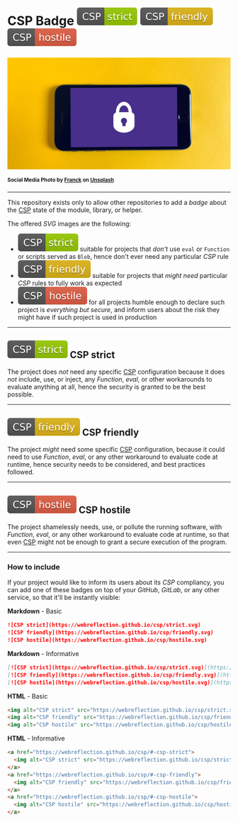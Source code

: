 # CSP Badge ![CSP strict](./strict.svg) ![CSP friendly](./friendly.svg) ![CSP hostile](./hostile.svg)

![Security Matters](./security-matters.jpg)

<sup>**Social Media Photo by [Franck](https://unsplash.com/@franckinjapan) on [Unsplash](https://unsplash.com/)**</sup>

---

This repository exists only to allow other repositories to add a *badge* about the [CSP](https://developer.mozilla.org/en-US/docs/Web/HTTP/CSP) state of the module, library, or helper.

The offered *SVG* images are the following:

  * ![CSP strict](./strict.svg) suitable for projects that *don't* use `eval` or `Function` or scripts served as `Blob`, hence don't ever need any particular *CSP* rule
  * ![CSP friendly](./friendly.svg) suitable for projects that *might need* particular *CSP* rules to fully work as expected
  * ![CSP hostile](./hostile.svg) for all projects humble enough to declare such project is *everything but secure*, and inform users about the risk they might have if such project is used in production

---


## ![CSP strict](./strict.svg) CSP strict

The project does *not* need any specific [CSP](https://developer.mozilla.org/en-US/docs/Web/HTTP/CSP) configuration because it does *not* include, use, or inject, any *Function*, *eval*, or other workarounds to evaluate anything at all, hence the security is granted to be the best possible.

---


## ![CSP friendly](./friendly.svg) CSP friendly

The project *might* need some specific [CSP](https://developer.mozilla.org/en-US/docs/Web/HTTP/CSP) configuration, because it could need to use *Function*, *eval*, or any other workaround to evaluate code at runtime, hence security needs to be considered, and best practices followed.

---


## ![CSP hostile](./hostile.svg) CSP hostile

The project shamelessly needs, use, or pollute the running software, with *Function*, *eval*, or any other workaround to evaluate code at runtime, so that even [CSP](https://developer.mozilla.org/en-US/docs/Web/HTTP/CSP) might not be enough to grant a secure execution of the program.

---


### How to include

If your project would like to inform its users about its *CSP* compliancy, you can add one of these badges on top of your *GitHub*, *GitLab*, or any other service, so that it'll be instantly visible:

**Markdown** - Basic
```md
![CSP strict](https://webreflection.github.io/csp/strict.svg)
![CSP friendly](https://webreflection.github.io/csp/friendly.svg)
![CSP hostile](https://webreflection.github.io/csp/hostile.svg)
```

**Markdown** - Informative
```md
[![CSP strict](https://webreflection.github.io/csp/strict.svg)](https://webreflection.github.io/csp/#-csp-strict)
[![CSP friendly](https://webreflection.github.io/csp/friendly.svg)](https://webreflection.github.io/csp/#-csp-friendly)
[![CSP hostile](https://webreflection.github.io/csp/hostile.svg)](https://webreflection.github.io/csp/#-csp-hostile)
```

**HTML** - Basic
```html
<img alt="CSP strict" src="https://webreflection.github.io/csp/strict.svg">
<img alt="CSP friendly" src="https://webreflection.github.io/csp/friendly.svg">
<img alt="CSP hostile" src="https://webreflection.github.io/csp/hostile.svg">
```

**HTML** - Informative
```html
<a href="https://webreflection.github.io/csp/#-csp-strict">
  <img alt="CSP strict" src="https://webreflection.github.io/csp/strict.svg">
</a>
<a href="https://webreflection.github.io/csp/#-csp-friendly">
  <img alt="CSP friendly" src="https://webreflection.github.io/csp/friendly.svg">
</a>
<a href="https://webreflection.github.io/csp/#-csp-hostile">
  <img alt="CSP hostile" src="https://webreflection.github.io/csp/hostile.svg">
</a>
```
